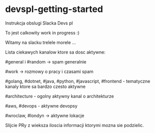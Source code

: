 # devspl-getting-started
Instrukcja obslugi Slacka Devs pl



To jest calkowity work in progress :)

Witamy na slacku trelele morele ...

Lista ciekawych kanalow ktore sa dosc aktywne:

#general i #random -> spam generalnie

#work -> rozmowy o pracy i czasami spam

#golang, #dotnet, #java, #python, #javascript, #frontend - tematyczne kanaly ktore sa bardzo czesto aktywne

#architecture - ogolny aktywny kanal o architekturze

#aws, #devops - aktywne devopsy

#wroclaw, #londyn -> aktywne lokacje

Slijcie PRy z wieksza iloscia informacji ktorymi mozna sie podzielic.

